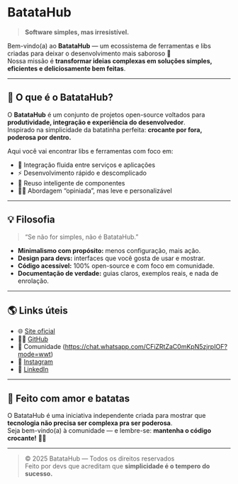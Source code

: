 # BatataHub

> **Software simples, mas irresistível.**

Bem-vindo(a) ao **BatataHub** — um ecossistema de ferramentas e libs criadas para deixar o desenvolvimento mais saboroso 🍟  
Nossa missão é **transformar ideias complexas em soluções simples, eficientes e deliciosamente bem feitas**.

---

## 🧠 O que é o BatataHub?

O **BatataHub** é um conjunto de projetos open-source voltados para **produtividade, integração e experiência do desenvolvedor**.  
Inspirado na simplicidade da batatinha perfeita: **crocante por fora, poderosa por dentro.**

Aqui você vai encontrar libs e ferramentas com foco em:
- 🔗 Integração fluida entre serviços e aplicações
- ⚡ Desenvolvimento rápido e descomplicado
- 🧩 Reuso inteligente de componentes
- 🧑‍🍳 Abordagem “opiniada”, mas leve e personalizável

---

## 💡 Filosofia

> “Se não for simples, não é BatataHub.”

- **Minimalismo com propósito:** menos configuração, mais ação.  
- **Design para devs:** interfaces que você gosta de usar e mostrar.  
- **Código acessível:** 100% open-source e com foco em comunidade.  
- **Documentação de verdade:** guias claros, exemplos reais, e nada de enrolação.  

---

## 🌎 Links úteis

- 🌐 [Site oficial](https://batatahub.com)  
- 🧑‍💻 [GitHub](https://github.com/batatahub-tech)  
- 💬 Comunidade (https://chat.whatsapp.com/CFiZRtZaC0mKpN5zjrpIOF?mode=wwt)
- 📢 [Instagram](https://www.instagram.com/batatahub.tech)
- 🔗 [LinkedIn](https://linkedin.com/company/batatahub)

---

## 🧂 Feito com amor e batatas

O BatataHub é uma iniciativa independente criada para mostrar que **tecnologia não precisa ser complexa pra ser poderosa**.  
Seja bem-vindo(a) à comunidade — e lembre-se: **mantenha o código crocante!** 🥔💛

---

> © 2025 BatataHub — Todos os direitos reservados  
> Feito por devs que acreditam que **simplicidade é o tempero do sucesso.**
